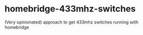 # homebridge-433mhz-switches
(Very opinionated) approach to get 433mhz switches running with homebridge
